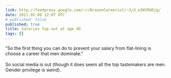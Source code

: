 ```yaml
---
link: http://feedproxy.google.com/~r/BrazenCareerist/~3/d_w1NYRUDjg/
date: 2011-02-08 12:07 UTC
# published: false
published: true
title: Salaries top out at age 40
tags: []
---
```


"So the first thing you can do to prevent your salary from flat-lining is choose a career that men dominate." <br><br>So social media is out (though it does seem all the top tastemakers are men. Gender privilege is weird).
